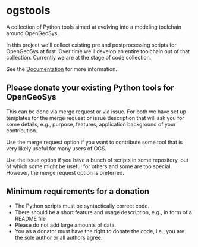 # ogstools

A collection of Python tools aimed at evolving into a modeling toolchain around OpenGeoSys.

In this project we'll collect existing pre and postprocessing scripts for
OpenGeoSys at first. Over time we'll develop an entire toolchain out of that
collection. Currently we are at the stage of code collection.

See the [Documentation](https://ogs.ogs.xyz/tools/ogstools/) for more information.

## Please donate your existing Python tools for OpenGeoSys

This can be done via merge request or via issue. For both we have set up
templates for the merge request or issue description that will ask you for some
details, e.g., purpose, features, application background of your contribution.

Use the merge request option if you want to contribute some tool that is very
likely useful for many users of OGS.

Use the issue option if you have a bunch of scripts in some repository, out of
which some might be useful for others and some are too special. However, the
merge request option is preferred.

## Minimum requirements for a donation

- The Python scripts must be syntactically correct code.
- There should be a short feature and usage description, e.g., in form of a README file
- Please do not add large amounts of data.
- You as a donator must have the right to donate the code, i.e., you are the
  sole author or all authors agree.
